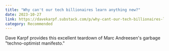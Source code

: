```yaml
---
title: "Why can't our tech billionaires learn anything new?"
date: 2023-10-27
link: https://davekarpf.substack.com/p/why-cant-our-tech-billionaires-learn
category: Recommended
---
```

Dave Karpf provides this excellent teardown of Marc Andreesen's garbage "techno-optimist manifesto."
